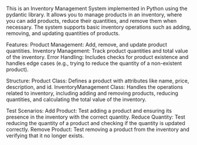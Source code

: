 This is an Inventory Management System implemented in Python using the pydantic library.
It allows you to manage products in an inventory, where you can add products, reduce their quantities, and remove them when necessary.
The system supports basic inventory operations such as adding, removing, and updating quantities of products. 

Features:
Product Management: Add, remove, and update product quantities.
Inventory Management: Track product quantities and total value of the inventory.
Error Handling: Includes checks for product existence and handles edge cases (e.g., trying to reduce the quantity of a non-existent product).

Structure:
Product Class: Defines a product with attributes like name, price, description, and id.
InventoryManagement Class: Handles the operations related to inventory, including adding and removing products, reducing quantities, and calculating the total value of the inventory.

Test Scenarios:
Add Product: Test adding a product and ensuring its presence in the inventory with the correct quantity.
Reduce Quantity: Test reducing the quantity of a product and checking if the quantity is updated correctly.
Remove Product: Test removing a product from the inventory and verifying that it no longer exists.
